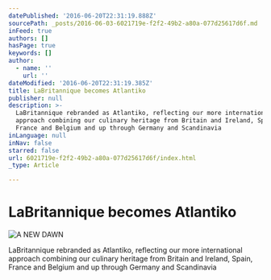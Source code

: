 ```yaml
---
datePublished: '2016-06-20T22:31:19.888Z'
sourcePath: _posts/2016-06-03-6021719e-f2f2-49b2-a80a-077d25617d6f.md
inFeed: true
authors: []
hasPage: true
keywords: []
author:
  - name: ''
    url: ''
dateModified: '2016-06-20T22:31:19.385Z'
title: LaBritannique becomes Atlantiko
publisher: null
description: >-
  LaBritannique rebranded as Atlantiko, reflecting our more international
  approach combining our culinary heritage from Britain and Ireland, Spain,
  France and Belgium and up through Germany and Scandinavia
inLanguage: null
inNav: false
starred: false
url: 6021719e-f2f2-49b2-a80a-077d25617d6f/index.html
_type: Article

---
```

# LaBritannique becomes Atlantiko
![A NEW DAWN](https://the-grid-user-content.s3-us-west-2.amazonaws.com/cf0c2390-6a8c-4f3e-b1c3-15e2697e58b7.jpg)

LaBritannique rebranded as Atlantiko, reflecting our more international approach combining our culinary heritage from Britain and Ireland, Spain, France and Belgium and up through Germany and Scandinavia
